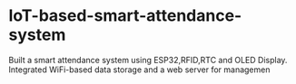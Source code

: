 # IoT-based-smart-attendance-system
Built a smart attendance system using ESP32,RFID,RTC and OLED Display. Integrated WiFi-based data storage and a web server for managemen
